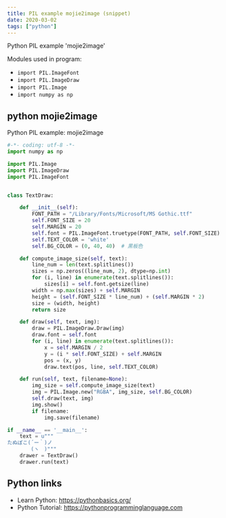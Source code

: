 ```yaml
---
title: PIL example mojie2image (snippet)
date: 2020-03-02
tags: ["python"]
---
```

Python PIL example 'mojie2image'


Modules used in program: 
* `import PIL.ImageFont`
* `import PIL.ImageDraw`
* `import PIL.Image`
* `import numpy as np`

## python mojie2image

Python PIL example: mojie2image

```python
#-*- coding: utf-8 -*-
import numpy as np

import PIL.Image
import PIL.ImageDraw
import PIL.ImageFont


class TextDraw:

    def __init__(self):
        FONT_PATH = "/Library/Fonts/Microsoft/MS Gothic.ttf"
        self.FONT_SIZE = 20
        self.MARGIN = 20
        self.font = PIL.ImageFont.truetype(FONT_PATH, self.FONT_SIZE)
        self.TEXT_COLOR = 'white'
        self.BG_COLOR = (0, 40, 40)  # 黒板色

    def compute_image_size(self, text):
        line_num = len(text.splitlines())
        sizes = np.zeros((line_num, 2), dtype=np.int)
        for (i, line) in enumerate(text.splitlines()):
            sizes[i] = self.font.getsize(line)
        width = np.max(sizes) + self.MARGIN
        height = (self.FONT_SIZE * line_num) + (self.MARGIN * 2)
        size = (width, height)
        return size

    def draw(self, text, img):
        draw = PIL.ImageDraw.Draw(img)
        draw.font = self.font
        for (i, line) in enumerate(text.splitlines()):
            x = self.MARGIN / 2
            y = (i * self.FONT_SIZE) + self.MARGIN
            pos = (x, y)
            draw.text(pos, line, self.TEXT_COLOR)

    def run(self, text, filename=None):
        img_size = self.compute_image_size(text)
        img = PIL.Image.new("RGBA", img_size, self.BG_COLOR)
        self.draw(text, img)
        img.show()
        if filename:
            img.save(filename)

if __name__ == '__main__':
    text = u"""
たぬぽこ(´ー｀)ノ
　　　　 (ヽ　)"""
    drawer = TextDraw()
    drawer.run(text)

```

## Python links

- Learn Python: https://pythonbasics.org/
- Python Tutorial: https://pythonprogramminglanguage.com
